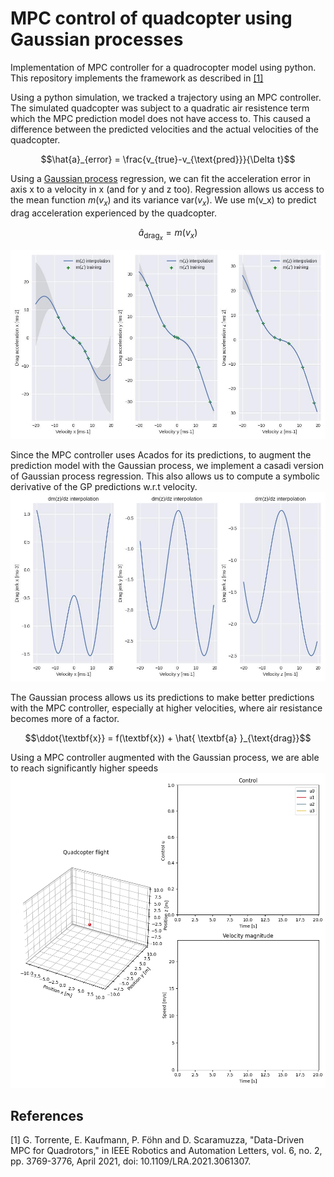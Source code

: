 # MPC control of quadcopter using Gaussian processes 
Implementation of MPC controller for a quadrocopter model using python. This repository implements the framework as described in [[1]](#1)

Using a python simulation, we tracked a trajectory using an MPC controller. The simulated quadcopter was subject to a quadratic air resistence term which the MPC prediction model does not have access to. This caused a difference between the predicted velocities and the actual velocities of the quadcopter. 

$$\hat{a}_{error} = \frac{v_{true}-v_{\text{pred}}}{\Delta t}$$


Using a [Gaussian process](https://github.com/smidmatej/Gaussian-process) regression, we can fit the acceleration error in axis x to a velocity in x (and for y and z too). Regression allows us access to the mean function $m(v_x)$ and its variance $\text{var}(v_x)$. We use m(v_x) to predict drag acceleration experienced by the quadcopter.


$$\hat{a}_{\text{drag}_x} = m(v_x)$$


![posterior_distribution_fit](docs/gpe_interpolation.jpg)


Since the MPC controller uses Acados for its predictions, to augment the prediction model with the Gaussian process, we implement a casadi version of Gaussian process regression. This also allows us to compute a symbolic derivative of the GP predictions w.r.t velocity. 
![posterior_distribution_fit](docs/gpe_jacobian.jpg)


The Gaussian process allows us its predictions to make better predictions with the MPC controller, especially at higher velocities, where air resistance becomes more of a factor.

$$\ddot{\textbf{x}} = f(\textbf{x}) + \hat{ \textbf{a} }_{\text{drag}}$$

Using a MPC controller augmented with the Gaussian process, we are able to reach significantly higher speeds 
![quadcopter_flight](docs/drone_flight.gif)
## References
<a id="1">[1]</a> 
G. Torrente, E. Kaufmann, P. Föhn and D. Scaramuzza, "Data-Driven MPC for Quadrotors," in IEEE Robotics and Automation Letters, vol. 6, no. 2, pp. 3769-3776, April 2021, doi: 10.1109/LRA.2021.3061307.